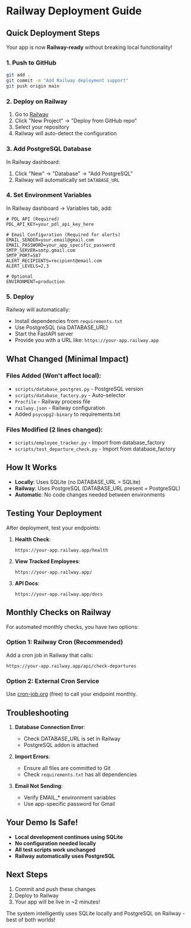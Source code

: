 # Railway Deployment Guide

## Quick Deployment Steps

Your app is now **Railway-ready** without breaking local functionality!

### 1. Push to GitHub
```bash
git add .
git commit -m "Add Railway deployment support"
git push origin main
```

### 2. Deploy on Railway

1. Go to [Railway](https://railway.app)
2. Click "New Project" → "Deploy from GitHub repo"
3. Select your repository
4. Railway will auto-detect the configuration

### 3. Add PostgreSQL Database

In Railway dashboard:
1. Click "New" → "Database" → "Add PostgreSQL"
2. Railway will automatically set `DATABASE_URL`

### 4. Set Environment Variables

In Railway dashboard → Variables tab, add:

```env
# PDL API (Required)
PDL_API_KEY=your_pdl_api_key_here

# Email Configuration (Required for alerts)
EMAIL_SENDER=your.email@gmail.com
EMAIL_PASSWORD=your_app_specific_password
SMTP_SERVER=smtp.gmail.com
SMTP_PORT=587
ALERT_RECIPIENTS=recipient@email.com
ALERT_LEVELS=2,3

# Optional
ENVIRONMENT=production
```

### 5. Deploy

Railway will automatically:
- Install dependencies from `requirements.txt`
- Use PostgreSQL (via DATABASE_URL)
- Start the FastAPI server
- Provide you with a URL like: `https://your-app.railway.app`

## What Changed (Minimal Impact)

### Files Added (Won't affect local):
- `scripts/database_postgres.py` - PostgreSQL version
- `scripts/database_factory.py` - Auto-selector
- `Procfile` - Railway process file
- `railway.json` - Railway configuration
- Added `psycopg2-binary` to requirements.txt

### Files Modified (2 lines changed):
- `scripts/employee_tracker.py` - Import from database_factory
- `scripts/test_departure_check.py` - Import from database_factory

## How It Works

- **Locally**: Uses SQLite (no DATABASE_URL = SQLite)
- **Railway**: Uses PostgreSQL (DATABASE_URL present = PostgreSQL)
- **Automatic**: No code changes needed between environments

## Testing Your Deployment

After deployment, test your endpoints:

1. **Health Check**:
   ```
   https://your-app.railway.app/health
   ```

2. **View Tracked Employees**:
   ```
   https://your-app.railway.app/
   ```

3. **API Docs**:
   ```
   https://your-app.railway.app/docs
   ```

## Monthly Checks on Railway

For automated monthly checks, you have two options:

### Option 1: Railway Cron (Recommended)
Add a cron job in Railway that calls:
```
https://your-app.railway.app/api/check-departures
```

### Option 2: External Cron Service
Use [cron-job.org](https://cron-job.org) (free) to call your endpoint monthly.

## Troubleshooting

1. **Database Connection Error**:
   - Check DATABASE_URL is set in Railway
   - PostgreSQL addon is attached

2. **Import Errors**:
   - Ensure all files are committed to Git
   - Check `requirements.txt` has all dependencies

3. **Email Not Sending**:
   - Verify EMAIL_* environment variables
   - Use app-specific password for Gmail

## Your Demo Is Safe!

- **Local development continues using SQLite**
- **No configuration needed locally**
- **All test scripts work unchanged**
- **Railway automatically uses PostgreSQL**

## Next Steps

1. Commit and push these changes
2. Deploy to Railway
3. Your app will be live in ~2 minutes!

The system intelligently uses SQLite locally and PostgreSQL on Railway - best of both worlds!